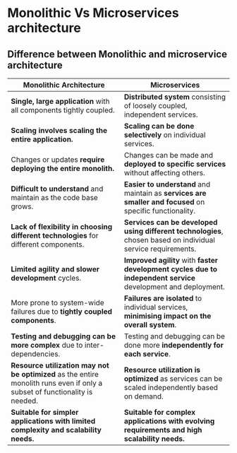 # Monolithic Vs Microservices architecture

## Difference between Monolithic and microservice architecture

<table data-full-width="false"><thead><tr><th>Monolithic Architecture</th><th>Microservices</th></tr></thead><tbody><tr><td><strong>Single, large application</strong> with all components tightly coupled.</td><td><strong>Distributed system</strong> consisting of loosely coupled, independent services.</td></tr><tr><td><strong>Scaling involves scaling the entire application.</strong></td><td><strong>Scaling can be done selectively</strong> on individual services.</td></tr><tr><td>Changes or updates <strong>require deploying the entire monolith.</strong></td><td>Changes can be made and <strong>deployed to specific services</strong> without affecting others.</td></tr><tr><td><strong>Difficult to understand</strong> and maintain as the code base grows.</td><td><strong>Easier to understand</strong> and maintain as <strong>services are smaller and focused</strong> on specific functionality.</td></tr><tr><td><strong>Lack of flexibility in choosing different technologies</strong> for different components.</td><td><strong>Services can be developed using different technologies</strong>, chosen based on individual service requirements.</td></tr><tr><td><strong>Limited agility and slower development</strong> cycles.</td><td><strong>Improved agility</strong> with <strong>faster development cycles due to independent service</strong> development and deployment.</td></tr><tr><td>More prone to system-wide failures due to <strong>tightly coupled components</strong>.</td><td><strong>Failures are isolated</strong> to individual services, <strong>minimising impact on the overall system</strong>.</td></tr><tr><td><strong>Testing and debugging can be more complex</strong> due to inter-dependencies.</td><td>Testing and debugging can be done more <strong>independently for each service</strong>.</td></tr><tr><td><strong>Resource utilization may not be optimized</strong> as the entire monolith runs even if only a subset of functionality is needed.</td><td><strong>Resource utilization is optimized</strong> as services can be scaled independently based on demand.</td></tr><tr><td><strong>Suitable for simpler applications with limited complexity and scalability needs.</strong></td><td><strong>Suitable for complex applications with evolving requirements and high scalability needs.</strong></td></tr></tbody></table>
